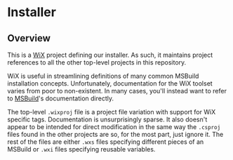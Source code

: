# Installer

## Overview

This is a [WiX](https://wixtooslet.org/) project defining our installer. As
such, it maintains project references to all the other top-level projects in
this repository.

WiX is useful in streamlining definitions of many common MSBuild installation
concepts. Unfortunately, documentation for the WiX toolset varies from poor to
non-existent. In many cases, you'll instead want to refer to
[MSBuild](https://learn.microsoft.com/en-us/visualstudio/msbuild/build-process-overview?view=vs-2022)'s
documentation directly.

The top-level `.wixproj` file is a project file variation with support for WiX
specific tags. Documentation is unsurprisingly sparse. It also doesn't appear
to be intended for direct modification in the same way the `.csproj` files
found in the other projects are so, for the most part, just ignore it. The rest
of the files are either `.wxs` files specifying different pieces of an MSBuild
or `.wxi` files specifying reusable variables.
